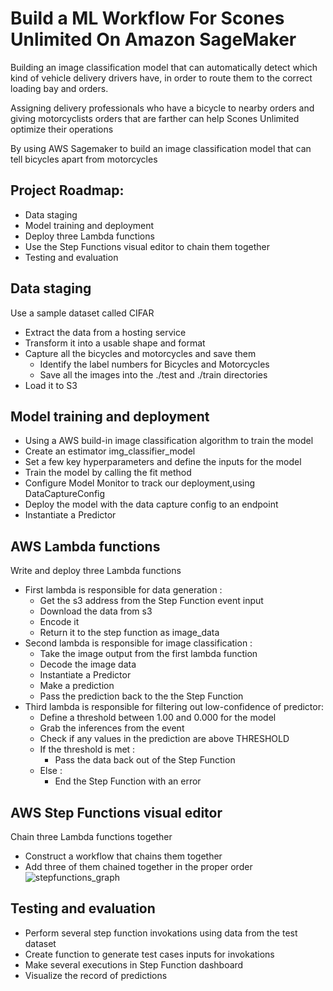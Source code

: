 
# Build a ML Workflow For Scones Unlimited On Amazon SageMaker

Building an image classification model that can automatically detect which kind of vehicle delivery drivers have, in order to route them to the correct loading bay and orders. 

Assigning delivery professionals who have a bicycle to nearby orders and giving motorcyclists orders that are farther can help Scones Unlimited optimize their operations

By using AWS Sagemaker to build an image classification model that can tell bicycles apart from motorcycles

## Project Roadmap:
- Data staging
- Model training and deployment
- Deploy three Lambda functions
- Use the Step Functions visual editor to chain them together
- Testing and evaluation
## Data staging
Use a sample dataset called CIFAR
- Extract the data from a hosting service
- Transform it into a usable shape and format
- Capture all the bicycles and motorcycles and save them
  - Identify the label numbers for Bicycles and Motorcycles
  - Save all the images into the ./test and ./train directories
- Load it to S3

## Model training and deployment

- Using a AWS build-in image classification algorithm to train the model
- Create an estimator img_classifier_model
- Set a few key hyperparameters and define the inputs for the model
- Train the model by calling the fit method 
- Configure Model Monitor to track our deployment,using DataCaptureConfig
- Deploy the model with the data capture config to an endpoint
- Instantiate a Predictor

## AWS Lambda functions
Write and deploy three Lambda functions
- First lambda is responsible for data generation :
    - Get the s3 address from the Step Function event input
    - Download the data from s3
    - Encode it
    - Return it to the step function as image_data
- Second lambda is responsible for image classification :
    - Take the image output from the first lambda function
    - Decode the image data
    - Instantiate a Predictor
    - Make a prediction
    - Pass the prediction back to the the Step Function
- Third lambda is responsible for filtering out low-confidence of predictor:
    - Define a threshold between 1.00 and 0.000 for the model
    - Grab the inferences from the event
    - Check if any values in the prediction are above THRESHOLD
    - If the threshold is met :
        - Pass the data back out of the Step Function
    - Else :
        - End the Step Function with an error
## AWS Step Functions visual editor
Chain three Lambda functions together
- Construct a workflow that chains them together
- Add three of them chained together in the proper order
![stepfunctions_graph](https://github.com/lenaasayed/AWS-Machine-Learning-Engineer/assets/42747018/9921f9ce-ebcc-486e-965e-cbb1c4c4b919)

## Testing and evaluation

- Perform several step function invokations using data from the test dataset
- Create function to generate test cases inputs for invokations
- Make several executions in Step Function dashboard
- Visualize the record of predictions
